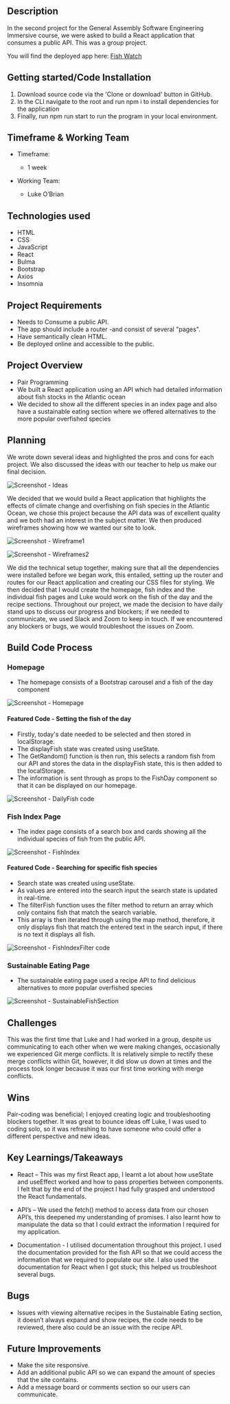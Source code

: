 
## Description

In the second project for the General Assembly Software Engineering Immersive course, we were asked to build a React application that consumes a public API. This was a group project.

You will find the deployed app here:  [Fish Watch](https://fish-watch.netlify.app/)

## Getting started/Code Installation

1.	Download source code via the 'Clone or download' button in GitHub.
2.	In the CLI navigate to the root and run npm i to install dependencies for the application
3.	Finally, run npm run start to run the program in your local environment.

## Timeframe & Working Team

-	Timeframe: 
    -	1 week

-	Working Team:
    -	Luke O’Brian


## Technologies used 
* HTML
* CSS
* JavaScript
* React
* Bulma
* Bootstrap
* Axios
* Insomnia

## Project Requirements

-	Needs to Consume a public API.
-	The app should include a router -and consist of several "pages".
-	Have semantically clean HTML.
-	Be deployed online and accessible to the public.


## Project Overview

- Pair Programming
- We built a React application using an API which had detailed information about fish stocks in the Atlantic ocean
- We decided to show all the different species in an index page and also have a sustainable eating section where we offered alternatives to the more popular overfished species


## Planning

We wrote down several ideas and highlighted the pros and cons for each project. We also discussed the ideas with our teacher to help us make our final decision.

![Screenshot - Ideas](https://github.com/dancfc84/Project-2/blob/main/screenshots/ideas.png)

We decided that we would build a React application that highlights the effects of climate change and overfishing on fish species in the Atlantic Ocean, we chose this project because the API data was of excellent quality and we both had an interest in the subject matter. We then produced wireframes showing how we wanted our site to look.

![Screenshot - Wireframe1](https://github.com/dancfc84/Project-2/blob/main/screenshots/wireframes1.png)

![Screenshot - Wireframes2](https://github.com/dancfc84/Project-2/blob/main/screenshots/wireframes2.png)

We did the technical setup together, making sure that all the dependencies were installed before we began work, this entailed, setting up the router and routes for our React application and creating our CSS files for styling. 
We then decided that I would create the homepage, fish index and the individual fish pages and Luke would work on the fish of the day and the recipe sections.  Throughout our project, we made the decision to have daily stand ups to discuss our progress and blockers; if we needed to communicate, we used Slack and Zoom to keep in touch. If we encountered any blockers or bugs, we would troubleshoot the issues on Zoom.


## Build Code Process

### Homepage

- The homepage consists of a Bootstrap carousel and a fish of the day component

![Screenshot - Homepage](https://github.com/dancfc84/Project-2/blob/main/screenshots/HomePage.png)

#### Featured Code - Setting the fish of the day

-	Firstly, today's date needed to be selected and then stored in localStorage.
-	The displayFish state was created using useState.
-	The GetRandom() function is then run, this selects a random fish from our API and stores the data in the displayFish state, this is then added to the localStorage.
-	The information is sent through as props to the FishDay component so that it can be displayed on our homepage.

![Screenshot - DailyFish code](https://github.com/dancfc84/Project-2/blob/main/screenshots/DailyFish.png)

### Fish Index Page

- The index page consists of a search box and cards showing all the individual species of fish from the public API.

![Screenshot - FishIndex](https://github.com/dancfc84/Project-2/blob/main/screenshots/FishIndex.png)

#### Featured Code - Searching for specific fish species
- Search state was created using useState.
-	As values are entered into the search input the search state is updated in real-time.
-	The filterFish function uses the filter method to return an array which only contains fish that match the search variable.
-	This array is then iterated through using the map method, therefore, it only displays fish that match the entered text in the search input, if there is no text it displays all fish.

![Screenshot - FishIndexFilter code](https://github.com/dancfc84/Project-2/blob/main/screenshots/FishIndexFilter.png)

### Sustainable Eating Page

- The sustainable eating page used a recipe API to find delicious alternatives to more popular overfished species

![Screenshot - SustainableFishSection](https://github.com/dancfc84/Project-2/blob/main/screenshots/SustainableFish.png)

## Challenges

This was the first time that Luke and I had worked in a group, despite us communicating to each other when we were making changes, occasionally we experienced Git merge conflicts. It is relatively simple to rectify these merge conflicts within Git, however, it did slow us down at times and the process took longer because it was our first time working with merge conflicts.

## Wins

Pair-coding was beneficial; I enjoyed creating logic and troubleshooting blockers together. It was great to bounce ideas off Luke, I was used to coding solo, so it was refreshing to have someone who could offer a different perspective and new ideas.

## Key Learnings/Takeaways

- React – This was my first React app, I learnt a lot about how useState and useEffect worked and how to pass properties between components.  I felt that by the end of the project I had fully grasped and understood the React fundamentals.

- API’s – We used the fetch() method to access data from our chosen API’s, this deepened my understanding of promises. I also learnt how to manipulate the data so that I could extract the information I required for my application.

- Documentation - I utilised documentation throughout this project. I used the documentation provided for the fish API so that we could access the information that we required to populate our site. I also used the documentation for React when I got stuck; this helped us troubleshoot several bugs.

## Bugs

- Issues with viewing alternative recipes in the Sustainable Eating section, it doesn’t always expand and show recipes, the code needs to be reviewed, there also could be an issue with the recipe API.

## Future Improvements

- Make the site responsive.
- Add an additional public API so we can expand the amount of species that the site contains.
- Add a message board or comments section so our users can communicate.

